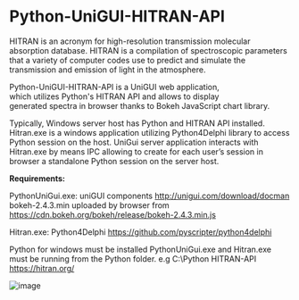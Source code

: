 # Python-UniGUI-HITRAN-API

HITRAN is an acronym for high-resolution transmission molecular absorption database. 
HITRAN is a compilation of spectroscopic parameters that a variety of computer codes use to predict 
and simulate the transmission and emission of light in the atmosphere.

Python-UniGUI-HITRAN-API is a UniGUI web application,  
which utilizes Python's HITRAN API and allows to display  
generated spectra in browser thanks to Bokeh JavaScript chart library. 

Typically, Windows server host has Python and HITRAN API installed.  
Hitran.exe is a windows application utilizing Python4Delphi library to access Python session on the host. 
UniGui server application interacts with Hitran.exe by means IPC allowing to create for each 
user’s session in browser a standalone Python session on the server host. 


<b>Requirements:</b>

PythonUniGui.exe:
uniGUI components  http://unigui.com/download/docman
bokeh-2.4.3.min    uploaded by browser from https://cdn.bokeh.org/bokeh/release/bokeh-2.4.3.min.js 

Hitran.exe:
Python4Delphi      https://github.com/pyscripter/python4delphi

Python for windows must be installed
PythonUniGui.exe and Hitran.exe must be running from the Python folder. e.g C:\Python
HITRAN-API https://hitran.org/

![image](https://github.com/dima72/Python-UniGUI-HITRAN-API/assets/4633233/013d49ab-9d5c-46b4-be96-215f0f0aaa5d)

